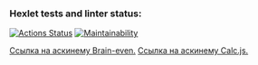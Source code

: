 ### Hexlet tests and linter status:
[![Actions Status](https://github.com/Dizza19/frontend-project-44/actions/workflows/hexlet-check.yml/badge.svg)](https://github.com/Dizza19/frontend-project-44/actions)
[![Maintainability](https://api.codeclimate.com/v1/badges/765ecb522066d1737f48/maintainability)](https://codeclimate.com/github/Dizza19/frontend-project-44/maintainability)


[Ссылка на аскинему Brain-even.](https://asciinema.org/a/QtXhLVKEKzkFRAGFXBMZadViL)
[Ссылка на аскинему Calc.js.](https://asciinema.org/a/5CA361DLDmoSg2iNE7pCW4Ydb)
